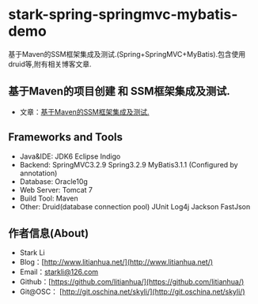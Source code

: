 # stark-spring-springmvc-mybatis-demo
基于Maven的SSM框架集成及测试.(Spring+SpringMVC+MyBatis).包含使用druid等,附有相关博客文章. 

## 基于Maven的项目创建 和 SSM框架集成及测试.
- 文章：[基于Maven的SSM框架集成及测试.](http://www.litianhua.net/blog/ssm-maven.html)

## Frameworks and Tools
* Java&IDE: JDK6 Eclipse Indigo
* Backend:  SpringMVC3.2.9 Spring3.2.9 MyBatis3.1.1 (Configured by annotation)
* Database: Oracle10g
* Web Server: Tomcat 7
* Build Tool: Maven
* Other: Druid(database connection pool) JUnit Log4j Jackson FastJson

## 作者信息(About)
- Stark Li
- Blog：[http://www.litianhua.net/](http://www.litianhua.net/)
- Email：starkli@126.com
- Github：[https://github.com/litianhua/](https://github.com/litianhua/)
- Git@OSC： [http://git.oschina.net/skyli/](http://git.oschina.net/skyli/)

